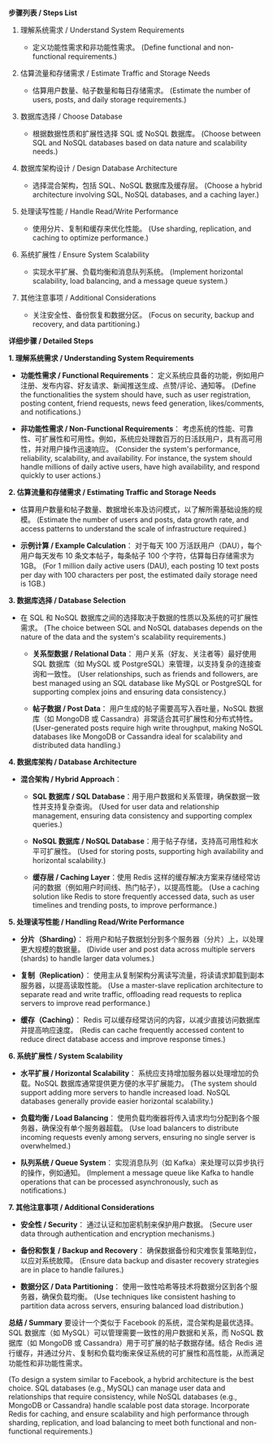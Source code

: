 **步骤列表 / Steps List**

1. 理解系统需求 / Understand System Requirements
   - 定义功能性需求和非功能性需求。
   (Define functional and non-functional requirements.)

2. 估算流量和存储需求 / Estimate Traffic and Storage Needs
   - 估算用户数量、帖子数量和每日存储需求。
   (Estimate the number of users, posts, and daily storage requirements.)

3. 数据库选择 / Choose Database
   - 根据数据性质和扩展性选择 SQL 或 NoSQL 数据库。
   (Choose between SQL and NoSQL databases based on data nature and scalability needs.)

4. 数据库架构设计 / Design Database Architecture
   - 选择混合架构，包括 SQL、NoSQL 数据库及缓存层。
   (Choose a hybrid architecture involving SQL, NoSQL databases, and a caching layer.)

5. 处理读写性能 / Handle Read/Write Performance
   - 使用分片、复制和缓存来优化性能。
   (Use sharding, replication, and caching to optimize performance.)

6. 系统扩展性 / Ensure System Scalability
   - 实现水平扩展、负载均衡和消息队列系统。
   (Implement horizontal scalability, load balancing, and a message queue system.)

7. 其他注意事项 / Additional Considerations
   - 关注安全性、备份恢复和数据分区。
   (Focus on security, backup and recovery, and data partitioning.)

**详细步骤 / Detailed Steps**

**1. 理解系统需求 / Understanding System Requirements**

- **功能性需求 / Functional Requirements**：
  定义系统应具备的功能，例如用户注册、发布内容、好友请求、新闻推送生成、点赞/评论、通知等。
  (Define the functionalities the system should have, such as user registration, posting content, friend requests, news feed generation, likes/comments, and notifications.)

- **非功能性需求 / Non-Functional Requirements**：
  考虑系统的性能、可靠性、可扩展性和可用性。例如，系统应处理数百万的日活跃用户，具有高可用性，并对用户操作迅速响应。
  (Consider the system's performance, reliability, scalability, and availability. For instance, the system should handle millions of daily active users, have high availability, and respond quickly to user actions.)

**2. 估算流量和存储需求 / Estimating Traffic and Storage Needs**

- 估算用户数量和帖子数量、数据增长率及访问模式，以了解所需基础设施的规模。
  (Estimate the number of users and posts, data growth rate, and access patterns to understand the scale of infrastructure required.)

- **示例计算 / Example Calculation**：
  对于每天 100 万活跃用户（DAU），每个用户每天发布 10 条文本帖子，每条帖子 100 个字符，估算每日存储需求为 1GB。
  (For 1 million daily active users (DAU), each posting 10 text posts per day with 100 characters per post, the estimated daily storage need is 1GB.)

**3. 数据库选择 / Database Selection**

- 在 SQL 和 NoSQL 数据库之间的选择取决于数据的性质以及系统的可扩展性需求。
  (The choice between SQL and NoSQL databases depends on the nature of the data and the system's scalability requirements.)

  - **关系型数据 / Relational Data**：
    用户关系（好友、关注者等）最好使用 SQL 数据库（如 MySQL 或 PostgreSQL）来管理，以支持复杂的连接查询和一致性。
    (User relationships, such as friends and followers, are best managed using an SQL database like MySQL or PostgreSQL for supporting complex joins and ensuring data consistency.)

  - **帖子数据 / Post Data**：
    用户生成的帖子需要高写入吞吐量，NoSQL 数据库（如 MongoDB 或 Cassandra）非常适合其可扩展性和分布式特性。
    (User-generated posts require high write throughput, making NoSQL databases like MongoDB or Cassandra ideal for scalability and distributed data handling.)

**4. 数据库架构 / Database Architecture**

- **混合架构 / Hybrid Approach**：
  - **SQL 数据库 / SQL Database**：用于用户数据和关系管理，确保数据一致性并支持复杂查询。
    (Used for user data and relationship management, ensuring data consistency and supporting complex queries.)

  - **NoSQL 数据库 / NoSQL Database**：用于帖子存储，支持高可用性和水平可扩展性。
    (Used for storing posts, supporting high availability and horizontal scalability.)

  - **缓存层 / Caching Layer**：使用 Redis 这样的缓存解决方案来存储经常访问的数据（例如用户时间线、热门帖子），以提高性能。
    (Use a caching solution like Redis to store frequently accessed data, such as user timelines and trending posts, to improve performance.)

**5. 处理读写性能 / Handling Read/Write Performance**

- **分片（Sharding）**：
  将用户和帖子数据划分到多个服务器（分片）上，以处理更大规模的数据量。
  (Divide user and post data across multiple servers (shards) to handle larger data volumes.)

- **复制（Replication）**：
  使用主从复制架构分离读写流量，将读请求卸载到副本服务器，以提高读取性能。
  (Use a master-slave replication architecture to separate read and write traffic, offloading read requests to replica servers to improve read performance.)

- **缓存（Caching）**：
  Redis 可以缓存经常访问的内容，以减少直接访问数据库并提高响应速度。
  (Redis can cache frequently accessed content to reduce direct database access and improve response times.)

**6. 系统扩展性 / System Scalability**

- **水平扩展 / Horizontal Scalability**：
  系统应支持增加服务器以处理增加的负载。NoSQL 数据库通常提供更方便的水平扩展能力。
  (The system should support adding more servers to handle increased load. NoSQL databases generally provide easier horizontal scalability.)

- **负载均衡 / Load Balancing**：
  使用负载均衡器将传入请求均匀分配到各个服务器，确保没有单个服务器超载。
  (Use load balancers to distribute incoming requests evenly among servers, ensuring no single server is overwhelmed.)

- **队列系统 / Queue System**：
  实现消息队列（如 Kafka）来处理可以异步执行的操作，例如通知。
  (Implement a message queue like Kafka to handle operations that can be processed asynchronously, such as notifications.)

**7. 其他注意事项 / Additional Considerations**

- **安全性 / Security**：
  通过认证和加密机制来保护用户数据。
  (Secure user data through authentication and encryption mechanisms.)

- **备份和恢复 / Backup and Recovery**：
  确保数据备份和灾难恢复策略到位，以应对系统故障。
  (Ensure data backup and disaster recovery strategies are in place to handle failures.)

- **数据分区 / Data Partitioning**：
  使用一致性哈希等技术将数据分区到各个服务器，确保负载均衡。
  (Use techniques like consistent hashing to partition data across servers, ensuring balanced load distribution.)

**总结 / Summary**
要设计一个类似于 Facebook 的系统，混合架构是最优选择。SQL 数据库（如 MySQL）可以管理需要一致性的用户数据和关系，而 NoSQL 数据库（如 MongoDB 或 Cassandra）用于可扩展的帖子数据存储。结合 Redis 进行缓存，并通过分片、复制和负载均衡来保证系统的可扩展性和高性能，从而满足功能性和非功能性需求。

(To design a system similar to Facebook, a hybrid architecture is the best choice. SQL databases (e.g., MySQL) can manage user data and relationships that require consistency, while NoSQL databases (e.g., MongoDB or Cassandra) handle scalable post data storage. Incorporate Redis for caching, and ensure scalability and high performance through sharding, replication, and load balancing to meet both functional and non-functional requirements.)

